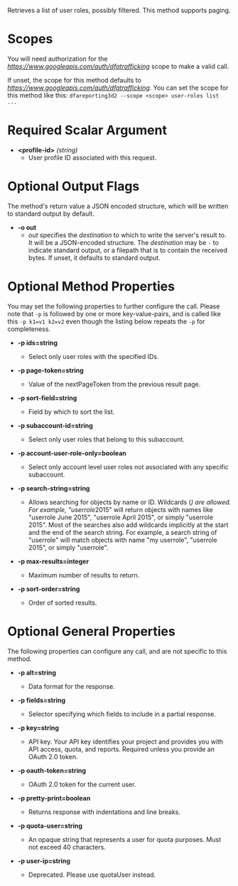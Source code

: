 Retrieves a list of user roles, possibly filtered. This method supports paging.
# Scopes

You will need authorization for the *https://www.googleapis.com/auth/dfatrafficking* scope to make a valid call.

If unset, the scope for this method defaults to *https://www.googleapis.com/auth/dfatrafficking*.
You can set the scope for this method like this: `dfareporting3d2 --scope <scope> user-roles list ...`
# Required Scalar Argument
* **&lt;profile-id&gt;** *(string)*
    - User profile ID associated with this request.

# Optional Output Flags

The method's return value a JSON encoded structure, which will be written to standard output by default.

* **-o out**
    - *out* specifies the *destination* to which to write the server's result to.
      It will be a JSON-encoded structure.
      The *destination* may be `-` to indicate standard output, or a filepath that is to contain the received bytes.
      If unset, it defaults to standard output.
# Optional Method Properties

You may set the following properties to further configure the call. Please note that `-p` is followed by one 
or more key-value-pairs, and is called like this `-p k1=v1 k2=v2` even though the listing below repeats the
`-p` for completeness.

* **-p ids=string**
    - Select only user roles with the specified IDs.

* **-p page-token=string**
    - Value of the nextPageToken from the previous result page.

* **-p sort-field=string**
    - Field by which to sort the list.

* **-p subaccount-id=string**
    - Select only user roles that belong to this subaccount.

* **-p account-user-role-only=boolean**
    - Select only account level user roles not associated with any specific subaccount.

* **-p search-string=string**
    - Allows searching for objects by name or ID. Wildcards (*) are allowed. For example, &#34;userrole*2015&#34; will return objects with names like &#34;userrole June 2015&#34;, &#34;userrole April 2015&#34;, or simply &#34;userrole 2015&#34;. Most of the searches also add wildcards implicitly at the start and the end of the search string. For example, a search string of &#34;userrole&#34; will match objects with name &#34;my userrole&#34;, &#34;userrole 2015&#34;, or simply &#34;userrole&#34;.

* **-p max-results=integer**
    - Maximum number of results to return.

* **-p sort-order=string**
    - Order of sorted results.

# Optional General Properties

The following properties can configure any call, and are not specific to this method.

* **-p alt=string**
    - Data format for the response.

* **-p fields=string**
    - Selector specifying which fields to include in a partial response.

* **-p key=string**
    - API key. Your API key identifies your project and provides you with API access, quota, and reports. Required unless you provide an OAuth 2.0 token.

* **-p oauth-token=string**
    - OAuth 2.0 token for the current user.

* **-p pretty-print=boolean**
    - Returns response with indentations and line breaks.

* **-p quota-user=string**
    - An opaque string that represents a user for quota purposes. Must not exceed 40 characters.

* **-p user-ip=string**
    - Deprecated. Please use quotaUser instead.
